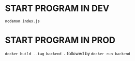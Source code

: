 # START PROGRAM IN DEV

`nodemon index.js`

# START PROGRAM IN PROD

`docker build --tag backend .`
followed by
`docker run backend`
